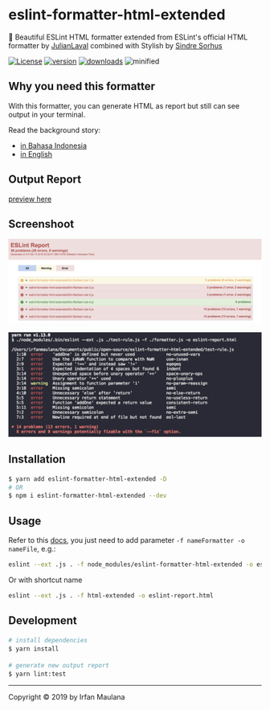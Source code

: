# eslint-formatter-html-extended

🌹 Beautiful ESLint HTML formatter extended from ESLint's official HTML formatter by [JulianLaval](https://github.com/JulianLaval) combined with Stylish by [Sindre Sorhus](https://github.com/sindresorhus)

[![License](https://img.shields.io/github/license/mazipan/eslint-formatter-html-extended.svg?longCache=true)](https://github.com/mazipan/eslint-formatter-html-extended) [![version](https://img.shields.io/npm/v/eslint-formatter-html-extended.svg?maxAge=3600)](https://www.npmjs.com/package/eslint-formatter-html-extended)
[![downloads](https://img.shields.io/npm/dt/eslint-formatter-html-extended.svg?maxAge=86400)](https://www.npmjs.com/package/eslint-formatter-html-extended) ![minified](https://badgen.net/bundlephobia/minzip/eslint-formatter-html-extended)

## Why you need this formatter

With this formatter, you can generate HTML as report but still can see output in your terminal.

Read the background story:

+ [in Bahasa Indonesia](https://www.mazipan.xyz/amp/eslint-formatter-html-extended/?utm_source=readme)
+ [in English](https://www.mazipan.xyz/amp/eslint-formatter-html-extended/en/?utm_source=readme)

## Output Report

[preview here](http://htmlpreview.github.io/?https://github.com/mazipan/eslint-formatter-html-extended/blob/master/eslint-report.html)

## Screenshoot

![](screenshoot-html.png)

![](screenshoot-stylish.png)

## Installation

```bash
$ yarn add eslint-formatter-html-extended -D
# OR
$ npm i eslint-formatter-html-extended --dev
```

## Usage

Refer to this [docs](https://eslint.org/docs/user-guide/formatters/), you just need to add parameter `-f nameFormatter -o nameFile`, e.g.:

```bash
eslint --ext .js . -f node_modules/eslint-formatter-html-extended -o eslint-report.html
```

Or with shortcut name

```bash
eslint --ext .js . -f html-extended -o eslint-report.html
```

## Development

```bash
# install dependencies
$ yarn install

# generate new output report
$ yarn lint:test
```


---

Copyright © 2019 by Irfan Maulana

